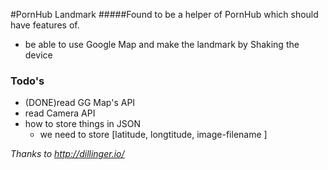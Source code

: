 #PornHub Landmark
#####Found to be a helper of PornHub which should have features of.
- be able to use Google Map and make the landmark by Shaking the device

### Todo's

 - (DONE)read GG Map's API
 - read Camera API
 - how to store things in JSON
    - we need to store [latitude, longtitude, image-filename ]

*Thanks to http://dillinger.io/*
